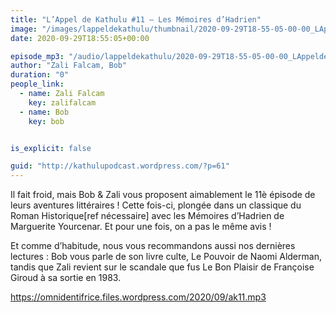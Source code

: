 ```yaml
---
title: "L’Appel de Kathulu #11 – Les Mémoires d’Hadrien"
image: "/images/lappeldekathulu/thumbnail/2020-09-29T18-55-05-00-00_LAppeldeKathulu11LesMmoiresdHadrien.jpg"
date: 2020-09-29T18:55:05+00:00

episode_mp3: "/audio/lappeldekathulu/2020-09-29T18-55-05-00-00_LAppeldeKathulu11LesMmoiresdHadrien.mp3"
author: "Zali Falcam, Bob"
duration: "0"
people_link: 
  - name: Zali Falcam
    key: zalifalcam
  - name: Bob
    key: bob


is_explicit: false

guid: "http://kathulupodcast.wordpress.com/?p=61"
---
```


<PodcastHeader/>

<!-- ECRIRE LA DESCRIPTION DE L'EPISODE SOUS CETTE LIGNE -->

<p>Il fait froid, mais Bob &amp; Zali vous proposent aimablement le 11è épisode de leurs aventures littéraires ! Cette fois-ci, plongée dans un classique du Roman Historique[ref nécessaire] avec les&nbsp;Mémoires d’Hadrien de Marguerite Yourcenar. Et pour une fois, on a pas le même avis !</p>



<p>Et comme d’habitude, nous vous recommandons aussi nos dernières lectures : Bob vous parle de son livre culte, Le Pouvoir de Naomi Alderman, tandis que Zali revient sur le scandale que fus&nbsp;Le Bon Plaisir de Françoise Giroud à sa sortie en 1983.</p>



 
<a href="https://omnidentifrice.files.wordpress.com/2020/09/ak11.mp3" rel="nofollow">https://omnidentifrice.files.wordpress.com/2020/09/ak11.mp3</a>
 


